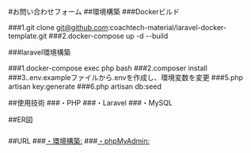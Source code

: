 #お問い合わせフォーム
##環境構築
###Dockerビルド

###1.git clone git@github.com:coachtech-material/laravel-docker-template.git
###2.docker-compose up -d --build

###laravel環境構築

###1.docker-compose exec php bash
###2.composer install
###3..env.exampleファイルから.envを作成し、環境変数を変更
###5.php artisan key:generate
###6.php artisan db:seed

##使用技術
###・PHP
###・Laravel
###・MySQL

##ER図
###

##URL
###[・環境構築:](http://localhost/)
###[・phpMyAdmin:](http://localhost:8080)
